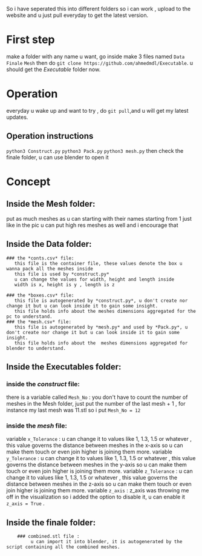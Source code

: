 So i have seperated this into different folders so i can work , upload to the website and u just pull everyday to get the latest version.
# First step
make a folder with any name u want, go inside
make 3 files named `Data` `Finale` `Mesh`
then do `git clone https://github.com/ahmedmdl/Executable`.
u should get the *Executable* folder now.

# Operation
everyday u wake up and want to try , do `git pull`,and u will get my latest updates.
## Operation instructions
`python3 Construct.py`
`python3 Pack.py`
`python3 mesh.py`
then check the finale folder, u can use blender to open it 

# Concept
## Inside the Mesh folder:
  put as much meshes as u can starting with their names starting from 1 just like in the pic
  u can put high res meshes as well and i encourage that


## Inside the Data folder:
    ### the *conts.csv* file:
       this file is the container file, these values denote the box u wanna pack all the meshes inside
       this file is used by *construct.py*
       u can change the values for width, height and length inside
       width is x, height is y , length is z
       
    ### the *boxes.csv* file:
       this file is autogenerated by *construct.py*, u don't create nor change it but u can look inside it to gain some insight.
       this file holds info about the meshes dimensions aggregated for the pc to understand.
    ### the *mesh.csv* file:
       this file is autogenerated by *mesh.py* and used by *Pack.py*, u don't create nor change it but u can look inside it to gain some insight.
       this file holds info about the  meshes dimensions aggregated for blender to understand.
 
  

## Inside the Executables folder:
   ### inside the *construct* file: 
there is a variable called `Mesh_No` : you don't have to count the number of meshes in the Mesh folder, just put the number of the last mesh + 1 , for instance my last mesh was 11.stl so i put `Mesh_No = 12`

   ### inside the *mesh* file: 
variable `x_Tolerance` : u can change it to values like 1, 1.3, 1.5 or whatever , this value governs the distance between meshes in the x-axis so u can make them touch or even join higher is joining them more. 
variable `y_Tolerance` : u can change it to values like 1, 1.3, 1.5 or whatever , this value governs the distance between meshes in the y-axis so u can make them touch or even join higher is joining them more.
variable `z_Tolerance` : u can change it to values like 1, 1.3, 1.5 or whatever , this value governs the distance between meshes in the z-axis so u can make them touch or even join higher is joining them more. 
variable `z_axis` : z_axis was throwing me off in the visualization so i added the option to disable it, u can enable it `z_axis = True` . 
  
 

## Inside the finale folder:
        ### combined.stl file :
             u can import it into blender, it is autogenerated by the script containing all the combined meshes. 
